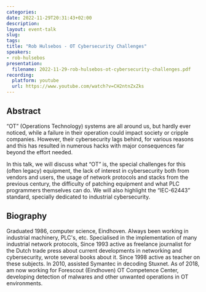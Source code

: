 ```yaml
---
categories:
date: 2022-11-29T20:31:43+02:00
description:
layout: event-talk
slug:
tags:
title: "Rob Hulsebos - OT Cybersecurity Challenges"
speakers:
- rob-hulsebos
presentation:
  filename: 2022-11-29-rob-hulsebos-ot-cybersecurity-challenges.pdf
recording:
  platform: youtube
  url: https://www.youtube.com/watch?v=CH2ntnZxZks
---
```


## Abstract

“OT” (Operations Technology) systems are all around us, but hardly ever noticed, while a failure in their operation could impact society or cripple companies. However, their cybersecurity lags behind, for various reasons and this has resulted in numerous hacks with major consequences far beyond the effort needed.

In this talk, we will discuss what “OT” is, the special challenges for this (often legacy) equipment, the lack of interest in cybersecurity both from vendors and users, the usage of network protocols and stacks from the previous century, the difficulty of patching equipment and what PLC programmers themselves can do. We will also highlight the “IEC-62443” standard, specially dedicated to industrial cybersecurity.

## Biography

Graduated 1986, computer science, Eindhoven. Always been working in industrial machinery, PLC's, etc. Specialised in the implementation of many industrial network protocols, Since 1993 active as freelance journalist for the Dutch trade press about current developments in networking and cybersecurity, wrote several books about it. Since 1998 active as teacher on these subjects. In 2010, assisted Symantec in decoding Stuxnet. As of 2018, am now working for Forescout (Eindhoven) OT Competence Center, developing detection of malwares and other unwanted operations in OT environments.
